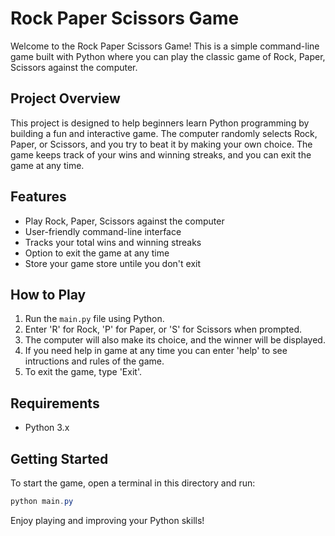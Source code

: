 # Rock Paper Scissors Game

Welcome to the Rock Paper Scissors Game! This is a simple command-line game built with Python where you can play the classic game of Rock, Paper, Scissors against the computer.

## Project Overview
This project is designed to help beginners learn Python programming by building a fun and interactive game. The computer randomly selects Rock, Paper, or Scissors, and you try to beat it by making your own choice. The game keeps track of your wins and winning streaks, and you can exit the game at any time.

## Features
- Play Rock, Paper, Scissors against the computer
- User-friendly command-line interface
- Tracks your total wins and winning streaks
- Option to exit the game at any time
- Store your game store untile you don't exit

## How to Play
1. Run the `main.py` file using Python.
2. Enter 'R' for Rock, 'P' for Paper, or 'S' for Scissors when prompted.
3. The computer will also make its choice, and the winner will be displayed.
4. If you need help in game at any time you can enter 'help' to see intructions and rules of the game.
5. To exit the game, type 'Exit'.

## Requirements
- Python 3.x

## Getting Started
To start the game, open a terminal in this directory and run:
```powershell
python main.py
```

Enjoy playing and improving your Python skills!
